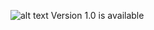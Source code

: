 ![alt text](https://raw.githubusercontent.com/jasonrichardcraig/devicesql/master/DeviceSQL.png)
Version 1.0 is available
